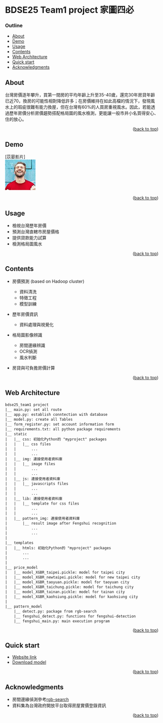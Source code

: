 # BDSE25 Team1 project 家圖四必

### Outline

- [About](#about)
- [Demo](#demo)
- [Usage](#usage)
- [Contents](#contents)
- [Web Architecture](#web-architecture)
- [Quick start](#quick-start)
- [Acknowledgments](#acknowledgments)



## About
 
台灣房價逐年攀升，買第一間房的平均年齡上升至35-40歲，還完30年房貸年齡已近70，換房的可能性相對降低許多；在房價維持在如此高檔的情況下，發現風水上的瑕疵很難有能力換屋，但在台灣有60%的人買房重視風水。因此，若能透過歷年房價分析房價趨勢搭配格局圖的風水檢測，更能讓一般市井小名買得安心、住的放心。

<p align="right">(<a href="#top">back to top</a>)</p>



## Demo

[苡晏影片]  
![Demo video](01_website/static/img/testimonial-2.jpg)


<p align="right">(<a href="#top">back to top</a>)</p>



## Usage

* 檢視台灣歷年房價
* 預測台灣直轄市房屋價格
* 提供貸款能力試算
* 檢測格局圖風水


<p align="right">(<a href="#top">back to top</a>)</p>



## Contents

* 房價預測 (based on Hadoop cluster)
    * 資料清洗
    * 特徵工程
    * 模型訓練
    
* 歷年房價資訊
    * 資料處理與視覺化

* 格局圖影像辨識
    * 房間邊緣辨識
    * OCR偵測
    * 風水判斷
    
* 房貸與可負擔房價計算


<p align="right">(<a href="#top">back to top</a>)</p>




## Web Architecture
```
bdse25_team1 project
|__ main.py: set all route
|__ app.py: establish conntection with database
|__ model.py: create all Tables
|__ form_register.py: set account information form
|__ requirements.txt: all python package requirements
|__ static
|   |__ css: 初始化Python的 "myproject" packages
|   |   |__ css files
|   |       ...
|   |       ...
|   |__ img: 連接使用者資料庫
|   |   |__ image files
|   |       ...
|   |       ...
|   |__ js: 連接使用者資料庫
|   |   |__ javascripts files
|   |       ...
|   |       ...
|   |__ lib: 連接使用者資料庫
|   |   |__ template for css files
|   |       ...
|   |       ...
|   |__ pattern_img: 連接使用者資料庫
|       |__ result image after Fengshui recognition
|           ...
|           ...
|
|__ templates
|   |__ htmls: 初始化Python的 "myproject" packages
|       ...
|       ...
|
|__ price_model
|   |__ model_XGBR_taipei.pickle: model for taipei city
|   |__ model_XGBR_newtaipei.pickle: model for new taipei city
|   |__ model_XGBR_taoyuan.pickle: model for taoyuan city
|   |__ model_XGBR_taichung.pickle: model for taichung city
|   |__ model_XGBR_tainan.pickle: model for tainan city
|   |__ model_XGBR_kaohsiung.pickle: model for kaohsiung city
|
|__ pattern_model
    |__ detect.py: package from rgb-search
    |__ fengshui_detect.py: functions for fengshui-detection
    |__ fengshui_main.py: main execution program
```

<p align="right">(<a href="#top">back to top</a>)</p>


## Quick start

- [Website link](http://34.80.27.2/api)
- [Download model](https://reurl.cc/V1EDo5)

<p align="right">(<a href="#top">back to top</a>)</p>

 
## Acknowledgments

* 房間邊緣偵測參考[rgb-search](https://github.com/rbg-research/Floor-Plan-Detection.git)
* 資料集為台灣政府開放平台取得房屋實價登錄資訊

 <p align="right">(<a href="#top">back to top</a>)</p>